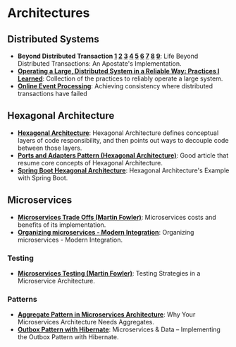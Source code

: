 # Architectures
## Distributed Systems
* **Beyond Distributed Transaction [1](https://jimmybogard.com/life-beyond-transactions-implementation-primer/) [2](https://jimmybogard.com/life-beyond-distributed-transactions-an-apostates-implementation-aggregate-coordination/) [3](https://jimmybogard.com/life-beyond-distributed-transactions-an-apostates-implementation-document-example/) [4](https://jimmybogard.com/life-beyond-distributed-transactions-an-apostates-implementation-dispatching-example/) [5](https://jimmybogard.com/life-beyond-distributed-transactions-an-apostates-implementation-failures-and-retries/) [6](https://jimmybogard.com/life-beyond-distributed-transactions-an-apostates-implementation-dispatcher-failure-recovery/) [7](https://jimmybogard.com/life-beyond-distributed-transactions-sagas/) [8](https://jimmybogard.com/life-beyond-distributed-transactions-an-apostates-implementation-relational-resources/) [9](https://jimmybogard.com/life-beyond-distributed-transactions-an-apostates-implementation-conclusion/)**: Life Beyond Distributed Transactions: An Apostate's Implementation.
* **[Operating a Large, Distributed System in a Reliable Way: Practices I Learned](https://blog.pragmaticengineer.com/operating-a-high-scale-distributed-system/)**: Collection of the practices to reliably operate a large system.
* **[Online Event Processing](https://queue.acm.org/detail.cfm?id=3321612)**: Achieving consistency where distributed transactions have failed

## Hexagonal Architecture
* **[Hexagonal Architecture](https://fideloper.com/hexagonal-architecture)**: Hexagonal Architecture defines conceptual layers of code responsibility, and then points out ways to decouple code between those layers.
* **[Ports and Adapters Pattern (Hexagonal Architecture)](https://softwarecampament.wordpress.com/portsadapters/)**: Good article that resume core concepts of Hexagonal Architecture.
* **[Spring Boot Hexagonal Architecture](https://github.com/hirannor/spring-boot-hexagonal-architecture)**: Hexagonal Architecture's Example with Spring Boot.

## Microservices
* **[Microservices Trade Offs (Martin Fowler)](https://martinfowler.com/articles/microservice-trade-offs.html)**: Microservices costs and benefits of its implementation.
* **[Organizing microservices - Modern Integration](http://wei-meilin.blogspot.com/2017/08/organizing-microservices-modern.html)**: Organizing microservices - Modern Integration.
### Testing
* **[Microservices Testing (Martin Fowler)](https://martinfowler.com/articles/microservice-testing/)**: Testing Strategies in a Microservice Architecture.
### Patterns
* **[Aggregate Pattern in Microservices Architecture](https://medium.com/better-programming/why-your-microservices-architecture-needs-aggregates-342b16dd9b6d)**: Why Your Microservices Architecture Needs Aggregates.
* **[Outbox Pattern with Hibernate](https://thoughts-on-java.org/outbox-pattern-hibernate/)**: Microservices & Data – Implementing the Outbox Pattern with Hibernate.
